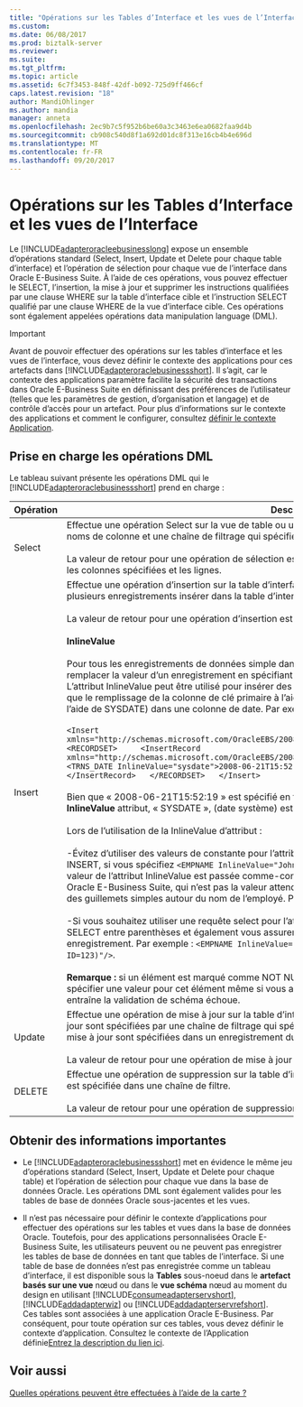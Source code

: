 ```yaml
---
title: "Opérations sur les Tables d’Interface et les vues de l’Interface | Documents Microsoft"
ms.custom: 
ms.date: 06/08/2017
ms.prod: biztalk-server
ms.reviewer: 
ms.suite: 
ms.tgt_pltfrm: 
ms.topic: article
ms.assetid: 6c7f3453-848f-42df-b092-725d9ff466cf
caps.latest.revision: "18"
author: MandiOhlinger
ms.author: mandia
manager: anneta
ms.openlocfilehash: 2ec9b7c5f952b6be60a3c3463e6ea0682faa9d4b
ms.sourcegitcommit: cb908c540d8f1a692d01dc8f313e16cb4b4e696d
ms.translationtype: MT
ms.contentlocale: fr-FR
ms.lasthandoff: 09/20/2017
---
```

# <a name="operations-on-interface-tables-and-interface-views"></a>Opérations sur les Tables d’Interface et les vues de l’Interface
Le [!INCLUDE[adapteroracleebusinesslong](../../includes/adapteroracleebusinesslong-md.md)] expose un ensemble d’opérations standard (Select, Insert, Update et Delete pour chaque table d’interface) et l’opération de sélection pour chaque vue de l’interface dans Oracle E-Business Suite. À l’aide de ces opérations, vous pouvez effectuer le SELECT, l’insertion, la mise à jour et supprimer les instructions qualifiées par une clause WHERE sur la table d’interface cible et l’instruction SELECT qualifié par une clause WHERE de la vue d’interface cible. Ces opérations sont également appelées opérations data manipulation language (DML).  
  
> [!IMPORTANT]
>  Avant de pouvoir effectuer des opérations sur les tables d’interface et les vues de l’interface, vous devez définir le contexte des applications pour ces artefacts dans [!INCLUDE[adapteroraclebusinessshort](../../includes/adapteroraclebusinessshort-md.md)]. Il s’agit, car le contexte des applications paramètre facilite la sécurité des transactions dans Oracle E-Business Suite en définissant des préférences de l’utilisateur (telles que les paramètres de gestion, d’organisation et langage) et de contrôle d’accès pour un artefact. Pour plus d’informations sur le contexte des applications et comment le configurer, consultez [définir le contexte Application](../../adapters-and-accelerators/adapter-oracle-ebs/set-application-context.md).  

## <a name="supported-dml-operations"></a>Prise en charge les opérations DML  
 Le tableau suivant présente les opérations DML qui le [!INCLUDE[adapteroraclebusinessshort](../../includes/adapteroraclebusinessshort-md.md)] prend en charge :  
  
|Opération| Description|  
|---------------|-----------------|  
|Select|Effectue une opération Select sur la vue de table ou une interface d’interface cible basée sur une liste de noms de colonne et une chaîne de filtrage qui spécifie une clause SQL WHERE fournie.<br /><br /> La valeur de retour pour une opération de sélection est un jeu de résultats de fortement typé qui contient les colonnes spécifiées et les lignes.|  
|Insert|Effectue une opération d’insertion sur la table d’interface cible. L’insertion opération prend en charge plusieurs enregistrements insérer dans la table d’interface cible basée sur un jeu d’enregistrements fourni.<br /><br /> La valeur de retour pour une opération d’insertion est le nombre de lignes insérées.<br /><br /> **InlineValue**<br /><br /> Pour tous les enregistrements de données simple dans une opération d’insertion, vous pouvez choisir de remplacer la valeur d’un enregistrement en spécifiant une valeur d’un attribut facultatif appelé **InlineValue**. L’attribut InlineValue peut être utilisé pour insérer des valeurs calculées dans les tables d’interface telles que le remplissage de la colonne de clé primaire à l’aide d’une séquence ou d’insérer la date système (à l’aide de SYSDATE) dans une colonne de date. Par exemple, dans l’instruction INSERT suivante :<br /><br /> `<Insert xmlns="http://schemas.microsoft.com/OracleEBS/2008/05/InterfaceTables/AR/AR_ARCHIVE_PURGE_INTERIM">   <RECORDSET>     <InsertRecord xmlns="http://schemas.microsoft.com/OracleEBS/2008/05/TableViewRecord/AR/AR_ARCHIVE_PURGE_INTERIM">       <TRNS_DATE InlineValue="sysdate">2008-06-21T15:52:19</TRNS_DATE>       <EMPNAME>John</EMPNAME>     </InsertRecord>   </RECORDSET>   </Insert>`<br /><br /> Bien que « 2008-06-21T15:52:19 » est spécifié en tant que valeur pour TRNS_DATE, la valeur de la **InlineValue** attribut, « SYSDATE », (date système) est inséré dans la table d’interface cible.<br /><br /> Lors de l’utilisation de la InlineValue d’attribut :<br /><br /> -Évitez d’utiliser des valeurs de constante pour l’attribut InlineValue. Par exemple, dans l’instruction INSERT, si vous spécifiez `<EMPNAME InlineValue="John"/>` puis entraîne une erreur. C’est parce que la valeur de l’attribut InlineValue est passée comme-consiste à Oracle et dans ce cas *John* est passé pour Oracle E-Business Suite, qui n’est pas la valeur attendue (valeur attendue est *« John »*). Vous devez utiliser des guillemets simples autour du nom de l’employé. Par exemple : `<EMPNAME InlineValue="’John’"/>`.<br /><br /> -Si vous souhaitez utiliser une requête select pour l’attribut InlineValue, vous devez placer l’instruction SELECT entre parenthèses et également vous assurer que la requête select n'extrait qu’un seul enregistrement. Par exemple : `<EMPNAME InlineValue="(SELECT NAME FROM MS_SAMPLE_EMPLOYEES WHERE ID=123)"/>`.<br /><br /> **Remarque :** si un élément est marqué comme NOT NULL dans Oracle E-Business Suite, vous devez spécifier une valeur pour cet élément même si vous avez spécifié une valeur inline. Ne parvient pas à cela entraîne la validation de schéma échoue.|  
|Update|Effectue une opération de mise à jour sur la table d’interface cible. Les enregistrements doivent être mis à jour sont spécifiées par une chaîne de filtrage qui spécifie une clause SQL WHERE. Les valeurs pour la mise à jour sont spécifiées dans un enregistrement du modèle.<br /><br /> La valeur de retour pour une opération de mise à jour est le nombre de lignes mises à jour.|  
|DELETE|Effectue une opération de suppression sur la table d’interface cible basée sur une clause SQL WHERE qui est spécifiée dans une chaîne de filtre.<br /><br /> La valeur de retour pour une opération de suppression est le nombre de lignes supprimées.|  

## <a name="important-details"></a>Obtenir des informations importantes  
  -   Le [!INCLUDE[adapteroraclebusinessshort](../../includes/adapteroraclebusinessshort-md.md)] met en évidence le même jeu d’opérations standard (Select, Insert, Update et Delete pour chaque table) et l’opération de sélection pour chaque vue dans la base de données Oracle. Les opérations DML sont également valides pour les tables de base de données Oracle sous-jacentes et les vues.  

 -   Il n’est pas nécessaire pour définir le contexte d’applications pour effectuer des opérations sur les tables et vues dans la base de données Oracle. Toutefois, pour des applications personnalisées Oracle E-Business Suite, les utilisateurs peuvent ou ne peuvent pas enregistrer les tables de base de données en tant que tables de l’interface. Si une table de base de données n’est pas enregistrée comme un tableau d’interface, il est disponible sous la **Tables** sous-noeud dans le **artefact basés sur une vue** nœud ou dans le **vue schéma** nœud au moment du design en utilisant [!INCLUDE[consumeadapterservshort](../../includes/consumeadapterservshort-md.md)], [!INCLUDE[addadapterwiz](../../includes/addadapterwiz-md.md)] ou [!INCLUDE[addadapterservrefshort](../../includes/addadapterservrefshort-md.md)].  
    Ces tables sont associées à une application Oracle E-Business. Par conséquent, pour toute opération sur ces tables, vous devez définir le contexte d’application. Consultez le contexte de l’Application définie[Entrez la description du lien ici](../../adapters-and-accelerators/adapter-oracle-ebs/set-application-context.md).  
  
## <a name="see-also"></a>Voir aussi  
 [Quelles opérations peuvent être effectuées à l’aide de la carte ?](https://msdn.microsoft.com/library/cc185219(v=bts.10).aspx)